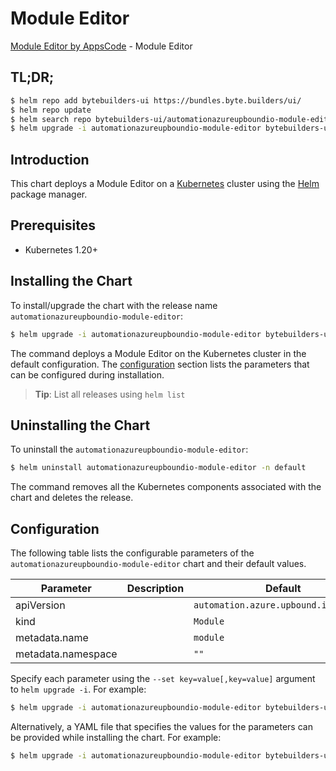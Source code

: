 # Module Editor

[Module Editor by AppsCode](https://byte.builders) - Module Editor

## TL;DR;

```bash
$ helm repo add bytebuilders-ui https://bundles.byte.builders/ui/
$ helm repo update
$ helm search repo bytebuilders-ui/automationazureupboundio-module-editor --version=v0.4.18
$ helm upgrade -i automationazureupboundio-module-editor bytebuilders-ui/automationazureupboundio-module-editor -n default --create-namespace --version=v0.4.18
```

## Introduction

This chart deploys a Module Editor on a [Kubernetes](http://kubernetes.io) cluster using the [Helm](https://helm.sh) package manager.

## Prerequisites

- Kubernetes 1.20+

## Installing the Chart

To install/upgrade the chart with the release name `automationazureupboundio-module-editor`:

```bash
$ helm upgrade -i automationazureupboundio-module-editor bytebuilders-ui/automationazureupboundio-module-editor -n default --create-namespace --version=v0.4.18
```

The command deploys a Module Editor on the Kubernetes cluster in the default configuration. The [configuration](#configuration) section lists the parameters that can be configured during installation.

> **Tip**: List all releases using `helm list`

## Uninstalling the Chart

To uninstall the `automationazureupboundio-module-editor`:

```bash
$ helm uninstall automationazureupboundio-module-editor -n default
```

The command removes all the Kubernetes components associated with the chart and deletes the release.

## Configuration

The following table lists the configurable parameters of the `automationazureupboundio-module-editor` chart and their default values.

|     Parameter      | Description |                     Default                      |
|--------------------|-------------|--------------------------------------------------|
| apiVersion         |             | <code>automation.azure.upbound.io/v1beta1</code> |
| kind               |             | <code>Module</code>                              |
| metadata.name      |             | <code>module</code>                              |
| metadata.namespace |             | <code>""</code>                                  |


Specify each parameter using the `--set key=value[,key=value]` argument to `helm upgrade -i`. For example:

```bash
$ helm upgrade -i automationazureupboundio-module-editor bytebuilders-ui/automationazureupboundio-module-editor -n default --create-namespace --version=v0.4.18 --set apiVersion=automation.azure.upbound.io/v1beta1
```

Alternatively, a YAML file that specifies the values for the parameters can be provided while
installing the chart. For example:

```bash
$ helm upgrade -i automationazureupboundio-module-editor bytebuilders-ui/automationazureupboundio-module-editor -n default --create-namespace --version=v0.4.18 --values values.yaml
```
